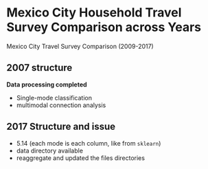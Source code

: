 # Mexico City Household Travel Survey Comparison across Years

Mexico City Travel Survey Comparison (2009-2017)


## 2007 structure
**Data processing completed**
- Single-mode classification
- multimodal connection analysis

## 2017 Structure and issue
- 5.14 (each mode is each column, like from `sklearn`)
- data directory available
- reaggregate and updated the files directories
